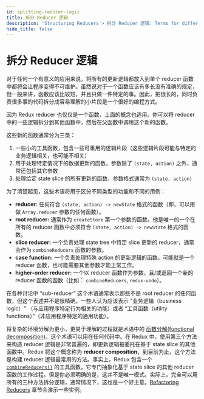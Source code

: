 ```yaml
---
id: splitting-reducer-logic
title: 拆分 Reducer 逻辑
description: 'Structuring Reducers > 拆分 Reducer 逻辑: Terms for different reducer use cases'
hide_title: false
---
```


# 拆分 Reducer 逻辑

对于任何一个有意义的应用来说，将所有的更新逻辑都放入到单个 reducer 函数中都将会让程序变得不可维护。虽然说对于一个函数应该有多长没有准确的规定，但一般来讲，函数应该比较短，并且只做一件特定的事。因此，把很长的，同时负责很多事的代码拆分成容易理解的小片段是一个很好的编程方式。

因为 Redux reducer 也仅仅是一个函数，上面的概念也适用。你可以将 reducer 中的一些逻辑拆分到其他函数中，然后在父函数中调用这个新的函数。

这些新的函数通常分为三类：

1. 一些小的工具函数，包含一些可重用的逻辑片段（这些逻辑片段可能与特定的业务逻辑相关，也可能不相关）
2. 用于处理特定情况下的数据更新的函数，参数除了 `(state, action)` 之外，通常还包括其它参数
3. 处理给定 state slice 的所有更新的函数，参数格式通常为 `(state, action)`

为了清楚起见，这些术语将用于区分不同类型的功能和不同的用例：

- **reducer:** 任何符合 `(state, action) -> newState` 格式的函数（即，可以用做 `Array.reducer` 参数的任何函数）。
- **root reducer:** 通常作为 `createStore` 第一个参数的函数。他是唯一的一个在所有的 reducer 函数中必须符合 `(state, action) -> newState` 格式的函数。
- **slice reducer:** 一个负责处理 state tree 中特定 slice 更新的 reducer，通常会作为 `combineReducers` 函数的参数。
- **case function:** 一个负责处理特殊 action 的更新逻辑的函数。可能就是一个 reducer 函数，也可能需要其他参数才能正常工作。
- **higher-order reducer:** 一个以 reducer 函数作为参数，且/或返回一个新的 reducer 函数的函数（比如： `combineReducers`, `redux-undo`）。

在各种讨论中 “sub-reducer” 这个术语通常表示那些不是 root reducer 的任何函数，但这个表述并不是很精确。一些人认为应该表示 "业务逻辑（business logic）" （与应用程序特定行为相关的功能）或者 “工具函数（utility functions）”（非应用程序特定的通用功能）。

将复杂的环境分解为更小，更易于理解的过程就是术语中的 [函数分解(functional decomposition)](http://stackoverflow.com/questions/947874/what-is-functional-decomposition)。这个术语可以用在任何代码中。在 Redux 中，使用第三个方法来构造 reducer 逻辑是非常普遍的，即更新逻辑被委托在基于 state slice 的其他函数中。Redux 将这个概念称为 **reducer composition**，到目前为止，这个方法是构建 reducer 逻辑最常用的方法。事实上，Redux 包含一个 [`combineReducers()`](../../api/combineReducers.md) 的工具函数，它专门抽象化基于 state slice 的其他 reducer 函数的工作过程。但是你必须明确的是，这并不是唯一模式。实际上，完全可以用所有的三种方法拆分逻辑，通常情况下，这也是一个好主意。[Refactoring Reducers](./RefactoringReducersExample.md) 章节会演示一些实例。
